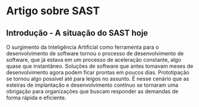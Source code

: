 # Artigo sobre SAST

## Introdução - A situação do SAST hoje
O surgimento da Inteligência Artificial como ferramenta para o desenvolvimento
de software tornou o processo de desenvolvimento de software, que já estava
em um processo de aceleração constante, algo quase que instantâneo. Soluções
de software que antes tomavam meses de desenvolvimento agora podem ficar prontas
em poucos dias. Prototipação se tornou algo possível até para leigos no assunto.
É nesse cenário que as esteiras de implantação e desenvolvimento contínuo se 
tornaram uma obrigação para organizações que buscam responder as demandas de forma
rápida e eficiente.